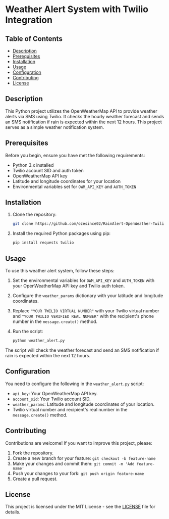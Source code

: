 # Weather Alert System with Twilio Integration

## Table of Contents

- [Description](#description)
- [Prerequisites](#prerequisites)
- [Installation](#installation)
- [Usage](#usage)
- [Configuration](#configuration)
- [Contributing](#contributing)
- [License](#license)

## Description

This Python project utilizes the OpenWeatherMap API to provide weather alerts via SMS using Twilio. It checks the hourly weather forecast and sends an SMS notification if rain is expected within the next 12 hours. This project serves as a simple weather notification system.

## Prerequisites

Before you begin, ensure you have met the following requirements:

- Python 3.x installed
- Twilio account SID and auth token
- OpenWeatherMap API key
- Latitude and longitude coordinates for your location
- Environmental variables set for `OWM_API_KEY` and `AUTH_TOKEN`

## Installation

1. Clone the repository:

   ```bash
   git clone https://github.com/ozesince02/RainAlert-OpenWeather-Twilio.git
   ```

2. Install the required Python packages using pip:

   ```bash
   pip install requests twilio
   ```

## Usage

To use this weather alert system, follow these steps:

1. Set the environmental variables for `OWM_API_KEY` and `AUTH_TOKEN` with your OpenWeatherMap API key and Twilio auth token.

2. Configure the `weather_params` dictionary with your latitude and longitude coordinates.

3. Replace `"YOUR TWILIO VIRTUAL NUMBER"` with your Twilio virtual number and `"YOUR TWILIO VERIFIED REAL NUMBER"` with the recipient's phone number in the `message.create()` method.

4. Run the script:

   ```bash
   python weather_alert.py
   ```

The script will check the weather forecast and send an SMS notification if rain is expected within the next 12 hours.

## Configuration

You need to configure the following in the `weather_alert.py` script:

- `api_key`: Your OpenWeatherMap API key.
- `account_sid`: Your Twilio account SID.
- `weather_params`: Latitude and longitude coordinates of your location.
- Twilio virtual number and recipient's real number in the `message.create()` method.

## Contributing

Contributions are welcome! If you want to improve this project, please:

1. Fork the repository.
2. Create a new branch for your feature: `git checkout -b feature-name`
3. Make your changes and commit them: `git commit -m 'Add feature-name'`
4. Push your changes to your fork: `git push origin feature-name`
5. Create a pull request.

## License

This project is licensed under the MIT License - see the [LICENSE](LICENSE) file for details.
